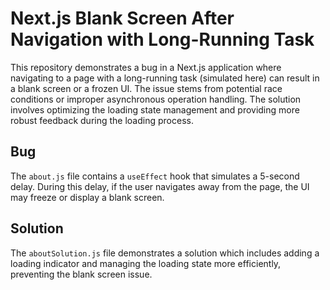 # Next.js Blank Screen After Navigation with Long-Running Task

This repository demonstrates a bug in a Next.js application where navigating to a page with a long-running task (simulated here) can result in a blank screen or a frozen UI.  The issue stems from potential race conditions or improper asynchronous operation handling. The solution involves optimizing the loading state management and providing more robust feedback during the loading process.

## Bug
The `about.js` file contains a `useEffect` hook that simulates a 5-second delay.  During this delay, if the user navigates away from the page, the UI may freeze or display a blank screen.

## Solution
The `aboutSolution.js` file demonstrates a solution which includes adding a loading indicator and managing the loading state more efficiently, preventing the blank screen issue.